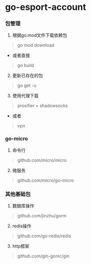 # go-esport-account

### 包管理
1. 根据go.mod文件下载依赖包
> go mod download
* 或者直接
> go build

2. 更新已存在的包
> go get -u

3. 使用代理下载
> proxifier + shadowsocks
* 或者
> vpn

### go-micro
1. 命令行
> github.com/micro/micro

2. 微服务
> github.com/micro/go-micro

### 其他基础包
1. 数据库操作
> github.com/jinzhu/gorm

2. redis操作
> github.com/go-redis/redis

3. http框架
> github.com/gin-gonic/gin
